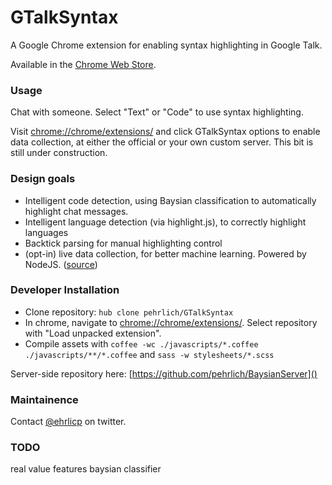 # GTalkSyntax

A Google Chrome extension for enabling syntax highlighting in Google Talk.

Available in the [Chrome Web Store](https://chrome.google.com/webstore/detail/gtalksyntax/okpdnaeoefggpaccmolhoaiffmmdoool).

### Usage
Chat with someone.  Select "Text" or "Code" to use syntax highlighting.

Visit [chrome://chrome/extensions/]() and click GTalkSyntax options to enable data collection, at either the official or your own custom server.  This bit is still under construction.


### Design goals 
* Intelligent code detection, using Baysian classification to automatically highlight chat messages.
* Intelligent language detection (via highlight.js), to correctly highlight languages
* Backtick parsing for manual highlighting control
* (opt-in) live data collection, for better machine learning.  Powered by NodeJS. ([source](https://github.com/pehrlich/BaysianServer))


### Developer Installation
 * Clone repository: `hub clone pehrlich/GTalkSyntax`
 * In chrome, navigate to [chrome://chrome/extensions/]().
   Select repository with "Load unpacked extension".
 * Compile assets with `coffee -wc ./javascripts/*.coffee ./javascripts/**/*.coffee` and `sass -w stylesheets/*.scss`

Server-side repository here:
[https://github.com/pehrlich/BaysianServer]()

### Maintainence
Contact [@ehrlicp](twitter.com/ehrlicp) on twitter.



### TODO
real value features baysian classifier